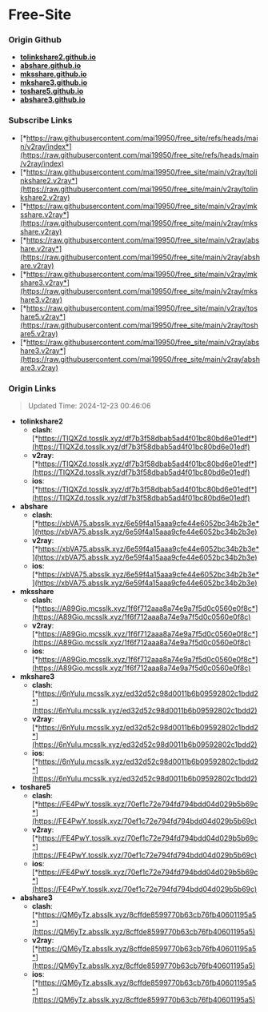 # Free-Site

### Origin Github

- [**tolinkshare2.github.io**](https://github.com/tolinkshare2/tolinkshare2.github.io)
- [**abshare.github.io**](https://github.com/abshare/abshare.github.io)
- [**mksshare.github.io**](https://github.com/mksshare/mksshare.github.io)
- [**mkshare3.github.io**](https://github.com/mkshare3/mkshare3.github.io)
- [**toshare5.github.io**](https://github.com/toshare5/toshare5.github.io)
- [**abshare3.github.io**](https://github.com/abshare3/abshare3.github.io)

### Subscribe Links

- [*https://raw.githubusercontent.com/mai19950/free_site/refs/heads/main/v2ray/index*](https://raw.githubusercontent.com/mai19950/free_site/refs/heads/main/v2ray/index)
- [*https://raw.githubusercontent.com/mai19950/free_site/main/v2ray/tolinkshare2.v2ray*](https://raw.githubusercontent.com/mai19950/free_site/main/v2ray/tolinkshare2.v2ray)
- [*https://raw.githubusercontent.com/mai19950/free_site/main/v2ray/mksshare.v2ray*](https://raw.githubusercontent.com/mai19950/free_site/main/v2ray/mksshare.v2ray)
- [*https://raw.githubusercontent.com/mai19950/free_site/main/v2ray/abshare.v2ray*](https://raw.githubusercontent.com/mai19950/free_site/main/v2ray/abshare.v2ray)
- [*https://raw.githubusercontent.com/mai19950/free_site/main/v2ray/mkshare3.v2ray*](https://raw.githubusercontent.com/mai19950/free_site/main/v2ray/mkshare3.v2ray)
- [*https://raw.githubusercontent.com/mai19950/free_site/main/v2ray/toshare5.v2ray*](https://raw.githubusercontent.com/mai19950/free_site/main/v2ray/toshare5.v2ray)
- [*https://raw.githubusercontent.com/mai19950/free_site/main/v2ray/abshare3.v2ray*](https://raw.githubusercontent.com/mai19950/free_site/main/v2ray/abshare3.v2ray)

### Origin Links

> Updated Time: 2024-12-23 00:46:06

- **tolinkshare2**
  - **clash**: [*https://TIQXZd.tosslk.xyz/df7b3f58dbab5ad4f01bc80bd6e01edf*](https://TIQXZd.tosslk.xyz/df7b3f58dbab5ad4f01bc80bd6e01edf)
  - **v2ray**: [*https://TIQXZd.tosslk.xyz/df7b3f58dbab5ad4f01bc80bd6e01edf*](https://TIQXZd.tosslk.xyz/df7b3f58dbab5ad4f01bc80bd6e01edf)
  - **ios**: [*https://TIQXZd.tosslk.xyz/df7b3f58dbab5ad4f01bc80bd6e01edf*](https://TIQXZd.tosslk.xyz/df7b3f58dbab5ad4f01bc80bd6e01edf)
- **abshare**
  - **clash**: [*https://xbVA75.absslk.xyz/6e59f4a15aaa9cfe44e6052bc34b2b3e*](https://xbVA75.absslk.xyz/6e59f4a15aaa9cfe44e6052bc34b2b3e)
  - **v2ray**: [*https://xbVA75.absslk.xyz/6e59f4a15aaa9cfe44e6052bc34b2b3e*](https://xbVA75.absslk.xyz/6e59f4a15aaa9cfe44e6052bc34b2b3e)
  - **ios**: [*https://xbVA75.absslk.xyz/6e59f4a15aaa9cfe44e6052bc34b2b3e*](https://xbVA75.absslk.xyz/6e59f4a15aaa9cfe44e6052bc34b2b3e)
- **mksshare**
  - **clash**: [*https://A89Gio.mcsslk.xyz/1f6f712aaa8a74e9a7f5d0c0560e0f8c*](https://A89Gio.mcsslk.xyz/1f6f712aaa8a74e9a7f5d0c0560e0f8c)
  - **v2ray**: [*https://A89Gio.mcsslk.xyz/1f6f712aaa8a74e9a7f5d0c0560e0f8c*](https://A89Gio.mcsslk.xyz/1f6f712aaa8a74e9a7f5d0c0560e0f8c)
  - **ios**: [*https://A89Gio.mcsslk.xyz/1f6f712aaa8a74e9a7f5d0c0560e0f8c*](https://A89Gio.mcsslk.xyz/1f6f712aaa8a74e9a7f5d0c0560e0f8c)
- **mkshare3**
  - **clash**: [*https://6nYuIu.mcsslk.xyz/ed32d52c98d0011b6b09592802c1bdd2*](https://6nYuIu.mcsslk.xyz/ed32d52c98d0011b6b09592802c1bdd2)
  - **v2ray**: [*https://6nYuIu.mcsslk.xyz/ed32d52c98d0011b6b09592802c1bdd2*](https://6nYuIu.mcsslk.xyz/ed32d52c98d0011b6b09592802c1bdd2)
  - **ios**: [*https://6nYuIu.mcsslk.xyz/ed32d52c98d0011b6b09592802c1bdd2*](https://6nYuIu.mcsslk.xyz/ed32d52c98d0011b6b09592802c1bdd2)
- **toshare5**
  - **clash**: [*https://FE4PwY.tosslk.xyz/70ef1c72e794fd794bdd04d029b5b69c*](https://FE4PwY.tosslk.xyz/70ef1c72e794fd794bdd04d029b5b69c)
  - **v2ray**: [*https://FE4PwY.tosslk.xyz/70ef1c72e794fd794bdd04d029b5b69c*](https://FE4PwY.tosslk.xyz/70ef1c72e794fd794bdd04d029b5b69c)
  - **ios**: [*https://FE4PwY.tosslk.xyz/70ef1c72e794fd794bdd04d029b5b69c*](https://FE4PwY.tosslk.xyz/70ef1c72e794fd794bdd04d029b5b69c)
- **abshare3**
  - **clash**: [*https://QM6yTz.absslk.xyz/8cffde8599770b63cb76fb40601195a5*](https://QM6yTz.absslk.xyz/8cffde8599770b63cb76fb40601195a5)
  - **v2ray**: [*https://QM6yTz.absslk.xyz/8cffde8599770b63cb76fb40601195a5*](https://QM6yTz.absslk.xyz/8cffde8599770b63cb76fb40601195a5)
  - **ios**: [*https://QM6yTz.absslk.xyz/8cffde8599770b63cb76fb40601195a5*](https://QM6yTz.absslk.xyz/8cffde8599770b63cb76fb40601195a5)
